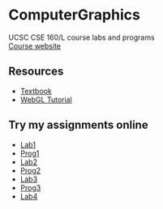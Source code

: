 # ComputerGraphics
UCSC CSE 160/L course labs and programs<br>
[Course website](https://classes.soe.ucsc.edu/cse160/Fall19/)<br>
## Resources
* [Textbook](https://sites.google.com/site/webglbook/)
* [WebGL Tutorial](https://webglfundamentals.org/)<br>

## Try my assignments online
* [Lab1](https://qiaowenyoung.github.io/ComputerGraphics/lab1/features.html)<br>
* [Prog1](https://qiaowenyoung.github.io/ComputerGraphics/prog1/features.html)<br>
* [Lab2](https://qiaowenyoung.github.io/ComputerGraphics/lab2/features.html)<br>
* [Prog2](https://qiaowenyoung.github.io/ComputerGraphics/prog2/features.html)<br>
* [Lab3](https://qiaowenyoung.github.io/ComputerGraphics/lab3/features.html)<br>
* [Prog3](https://qiaowenyoung.github.io/ComputerGraphics/prog3/features.html)<br>
* [Lab4](https://qiaowenyoung.github.io/ComputerGraphics/lab4/features.html)<br>
